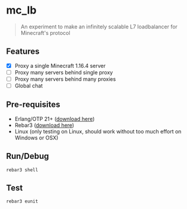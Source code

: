 mc_lb
========

> An experiment to make an infinitely scalable L7 loadbalancer for Minecraft's protocol

Features
--------

- [X] Proxy a single Minecraft 1.16.4 server
- [ ] Proxy many servers behind single proxy
- [ ] Proxy many servers behind many proxies
- [ ] Global chat

Pre-requisites
--------------

- Erlang/OTP 21+ ([download here](https://www.erlang.org/))
- Rebar3 ([download here](https://rebar3.readme.io/docs/getting-started#installing-binary))
- Linux (only testing on Linux, should work without too much effort on Windows or OSX)

Run/Debug
-----

```shell
rebar3 shell
```

Test
----

```shell
rebar3 eunit
```